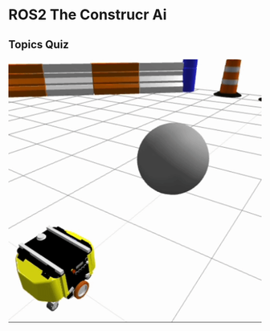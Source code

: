 # ROS2 The Construcr Ai

## Topics Quiz

![hippo](https://github.com/soso0024/ros2-theconstruct-ai/blob/main/gif/topics_quiz.gif)
